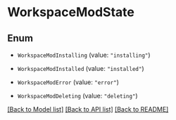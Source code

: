 # WorkspaceModState

## Enum


* `WorkspaceModInstalling` (value: `"installing"`)

* `WorkspaceModInstalled` (value: `"installed"`)

* `WorkspaceModError` (value: `"error"`)

* `WorkspaceModDeleting` (value: `"deleting"`)


[[Back to Model list]](../README.md#documentation-for-models) [[Back to API list]](../README.md#documentation-for-api-endpoints) [[Back to README]](../README.md)


